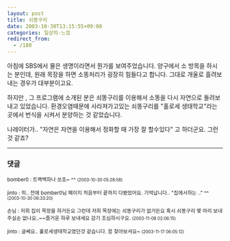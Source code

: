 ```yaml
---
layout: post
title: 쇠똥구리
date: 2003-10-30T13:15:55+09:00
categories: 일상의-느낌
redirect_from:
  - /180
---
```


아침에 SBS에서 물은 생명이라면서 뭔가를 보여주었습니다. 양구에서 소 방목을 하시는 분인데, 원래 목장을 하면 소똥처리가 굉장히 힘들다고 합니다. 그대로 개울로 흘려보내는 경우가 대부분이고요.

하지만 , 그 프로그램에 소개된 분은 쇠똥구리를 이용해서 소똥을 다시 자연으로 돌려보내고 있었습니다. 환경오염때문에 사라져가고있는 쇠똥구리를 "홀로세 생태학교"라는 곳에서 번식을 시켜서 분양하는 것 같았습니다.

나레이터가.. "자연은 자연을 이용해서 정화할 때 가장 잘 할수있다" 고 하더군요. 그런것 같죠?

* * *

### 댓글



<!--- cmt:391 --->
<!--- mail: --->
<!--- parent:0 --->

<small class=comment>bomber0 : 트랙백하나 쏘죠~ ^^ <small>(2003-10-30 05:28:58)</small></small>


<!--- cmt:392 --->
<!--- mail: --->
<!--- parent:0 --->

<small class=comment>jinto : 히.. 전에 bomber0님 페이지 처음부터 끝까지 다봤었어요. 기억납니다.. "집에서하는 .." ^^ <small>(2003-10-30 06:33:20)</small></small>


<!--- cmt:393 --->
<!--- mail: --->
<!--- parent:0 --->

<small class=comment>손님 : 저희 집이 목장을 하거든요 그런데 저희 목장에는 쇠똥구리가 없거든요 혹시 쇠똥구리 몇 마리 보내주실순 없나요..~~즐거운 하루 보내세요 감기 조심하시구요. <small>(2003-11-08 02:06:15)</small></small>


<!--- cmt:394 --->
<!--- mail: --->
<!--- parent:0 --->

<small class=comment>jinto : 글쎄요.. 홀로세생태학교였던것 같습니다. 함 찾아보셔요~ <small>(2003-11-17 06:05:12)</small></small>

